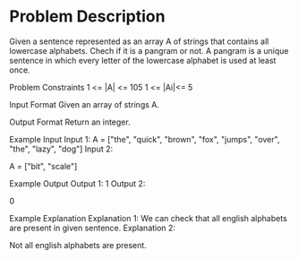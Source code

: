 # Problem Description

Given a sentence represented as an array A of strings that contains all lowercase alphabets.
Chech if it is a pangram or not.
A pangram is a unique sentence in which every letter of the lowercase alphabet is used at least once.


Problem Constraints
1 <= |A| <= 105
1 <= |Ai|<= 5


Input Format
Given an array of strings A.


Output Format
Return an integer.


Example Input
Input 1:
A = ["the", "quick", "brown", "fox", "jumps", "over", "the", "lazy", "dog"]
Input 2:

A = ["bit", "scale"]




Example Output
Output 1:
1
Output 2:

0


Example Explanation
Explanation 1:
We can check that all english alphabets are present in given sentence.
Explanation 2:

Not all english alphabets are present.
